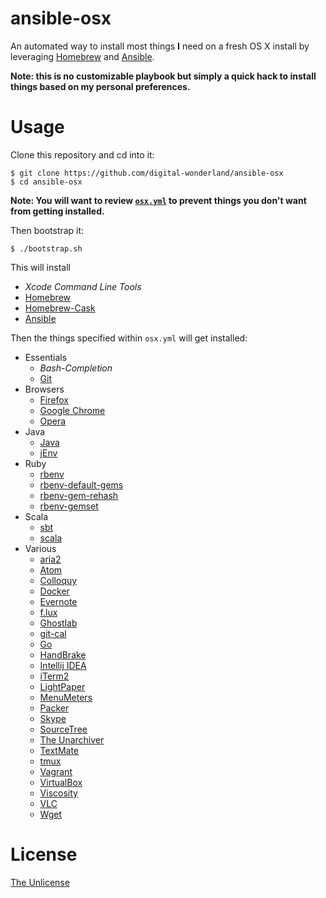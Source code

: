 # ansible-osx

An automated way to install most things __I__ need on a fresh OS X install by leveraging [Homebrew](http://brew.sh/) and [Ansible](http://www.ansible.com).

__Note: this is no customizable playbook but simply a quick hack to install things based on my personal preferences.__

# Usage

Clone this repository and cd into it:

```
$ git clone https://github.com/digital-wonderland/ansible-osx
$ cd ansible-osx
```

__Note: You will want to review [```osx.yml```](https://github.com/digital-wonderland/ansible-osx/blob/master/osx.yml) to prevent things you don't want from getting installed.__

Then bootstrap it:

```
$ ./bootstrap.sh
```

This will install

* _Xcode Command Line Tools_
* [Homebrew](http://brew.sh/)
* [Homebrew-Cask](https://github.com/caskroom/homebrew-cask)
* [Ansible](http://www.ansible.com)

Then the things specified within ```osx.yml``` will get installed:

* Essentials
  * _Bash-Completion_
  * [Git](https://git-scm.com/)
* Browsers
  * [Firefox](https://www.mozilla.org/de/firefox/new/)
  * [Google Chrome](https://www.google.de/chrome/browser/desktop/)
  * [Opera](http://www.opera.com)
* Java
  * [Java](http://www.oracle.com/technetwork/java/javase/downloads/index.html)
  * [jEnv](http://www.jenv.be/)
* Ruby
  * [rbenv](https://github.com/sstephenson/rbenv)
  * [rbenv-default-gems](https://github.com/sstephenson/rbenv-default-gems)
  * [rbenv-gem-rehash](https://github.com/sstephenson/rbenv-gem-rehash)
  * [rbenv-gemset](https://github.com/jf/rbenv-gemset)
* Scala
  * [sbt](http://www.scala-sbt.org/)
  * [scala](http://www.scala-lang.org/)
* Various
  * [aria2](https://github.com/tatsuhiro-t/aria2)
  * [Atom](https://atom.io/)
  * [Colloquy](http://colloquy.info/)
  * [Docker](https://www.docker.com/)
  * [Evernote](https://evernote.com/)
  * [f.lux](https://justgetflux.com/)
  * [Ghostlab](http://vanamco.com/ghostlab/)
  * [git-cal](https://github.com/k4rthik/git-cal)
  * [Go](https://golang.org/)
  * [HandBrake](https://handbrake.fr/)
  * [Intellij IDEA](https://www.jetbrains.com/idea/)
  * [iTerm2](https://www.iterm2.com/)
  * [LightPaper](http://www.ashokgelal.com/lightpaper-for-mac/)
  * [MenuMeters](http://www.ragingmenace.com/software/menumeters/)
  * [Packer](https://packer.io/)
  * [Skype](http://www.skype.com)
  * [SourceTree](https://www.sourcetreeapp.com/)
  * [The Unarchiver](http://unarchiver.c3.cx/unarchiver)
  * [TextMate](https://macromates.com/)
  * [tmux](http://tmux.github.io/)
  * [Vagrant](https://www.vagrantup.com/)
  * [VirtualBox](https://www.virtualbox.org/)
  * [Viscosity](https://www.sparklabs.com/viscosity/)
  * [VLC](http://www.videolan.org/vlc/)
  * [Wget](http://www.gnu.org/software/wget/)

# License

[The Unlicense](http://unlicense.org/)
